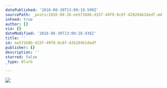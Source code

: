 ```yaml
---
datePublished: '2016-08-30T13:09:19.599Z'
sourcePath: _posts/2016-08-26-ee571b8b-d15f-49f8-8c8f-426284b1dedf.md
inFeed: true
author: []
via: {}
dateModified: '2016-08-30T13:09:18.936Z'
title: ''
id: ee571b8b-d15f-49f8-8c8f-426284b1dedf
publisher: {}
description: ''
starred: false
_type: Blurb

---
```

![](https://the-grid-user-content.s3-us-west-2.amazonaws.com/72af9278-0a84-4acc-80f4-9d11f1a6b3fc.jpg)